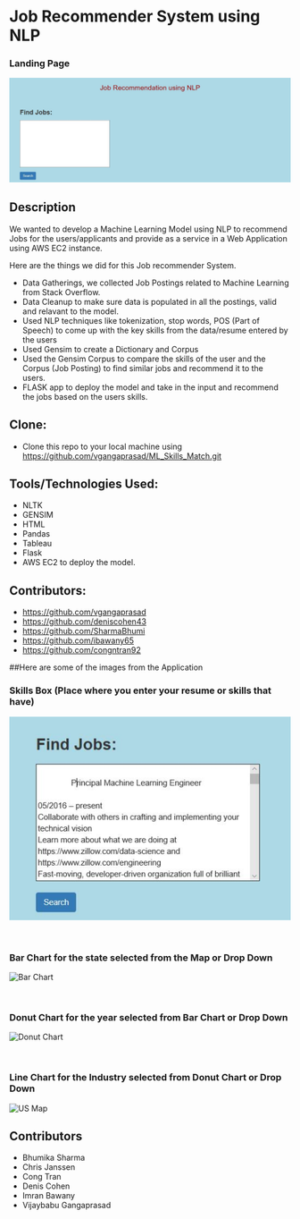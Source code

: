 # Job Recommender System using NLP 

### Landing Page
![Landing Page](Images/01_landing_page.JPG)


## Description
We wanted to develop a Machine Learning Model using NLP to recommend Jobs for the users/applicants and provide as a service in a Web Application using AWS EC2 instance.

Here are the things we did for this Job recommender System.

- Data Gatherings, we collected Job Postings related to Machine Learning from Stack Overflow.
- Data Cleanup to make sure data is populated in all the postings, valid and relavant to the model.
- Used NLP techniques like tokenization, stop words, POS (Part of Speech) to come up with the key skills from the data/resume entered by 
  the users
- Used Gensim to create a Dictionary and Corpus
- Used the Gensim Corpus to compare the skills of the user and the Corpus (Job Posting) to find similar jobs and recommend it to the  
  users.
- FLASK app to deploy the model and take in the input and recommend the jobs based on the users skills.

## Clone:
* Clone this repo to your local machine using  https://github.com/vgangaprasad/ML_Skills_Match.git

## Tools/Technologies Used:
* NLTK
* GENSIM
* HTML
* Pandas
* Tableau
* Flask
* AWS EC2 to deploy the model.


## Contributors:
* https://github.com/vgangaprasad
* https://github.com/deniscohen43
* https://github.com/SharmaBhumi
* https://github.com/ibawany65 
* https://github.com/congntran92


##Here are some of the images from the Application

### Skills Box (Place where you enter your resume or skills that have)
![Skills Box](Images/02_data(resume)_in_text_box.JPG)

<br>

### Bar Chart for the state selected from the Map or Drop Down
![Bar Chart](images/03-BarChart.JPG)

<br>

### Donut Chart for the year selected from Bar Chart or Drop Down
![Donut Chart](images/04-DonutChart.JPG)

<br>

### Line Chart for the Industry selected from Donut Chart or Drop Down
![US Map](images/05-LineChart.JPG)


## Contributors

-	Bhumika Sharma
-	Chris Janssen
-	Cong Tran
- Denis Cohen
-	Imran Bawany
-	Vijaybabu Gangaprasad

